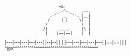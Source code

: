                             +&-
                           _.-^-._    .--.
                        .-'   _   '-. |__|
                       /     |_|     \|  |
                      /               \  |
                     /|     _____     |\ |
                      |    |==|==|    |  |
  |---|---|---|---|---|    |--|--|    |  |
  |---|---|---|---|---|    |==|==|    |  |
 ^jgs^^^^^^^^^^^^^^^^^^^^^^^^^^^^^^^^^^^^^^^^^
